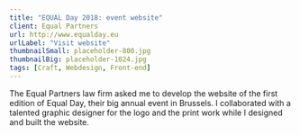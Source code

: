 ```yaml
---
title: "EQUAL Day 2018: event website"
client: Equal Partners
url: http://www.equalday.eu
urlLabel: "Visit website"
thumbnailSmall: placeholder-800.jpg
thumbnailBig: placeholder-1024.jpg
tags: [Craft, Webdesign, Front-end]
---
```


The Equal Partners law firm  asked me to develop the website of the first edition of Equal Day, their big annual event in Brussels. I collaborated with a talented graphic designer for the logo and the print work while I designed and built the website.
